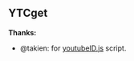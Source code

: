YTCget
------

**Thanks:**
+ @takien: for [youtubeID.js](https://gist.github.com/takien/4077195) script.
